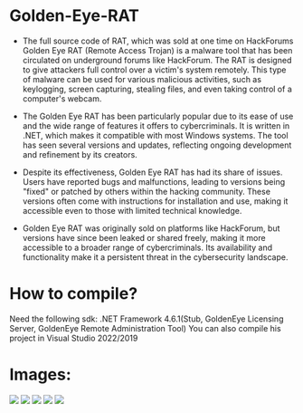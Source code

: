 # Golden-Eye-RAT
- The full source code of RAT, which was sold at one time on HackForums
Golden Eye RAT (Remote Access Trojan) is a malware tool that has been circulated on underground forums like HackForum. The RAT is designed to give attackers full control over a victim's system remotely. This type of malware can be used for various malicious activities, such as keylogging, screen capturing, stealing files, and even taking control of a computer's webcam.

- The Golden Eye RAT has been particularly popular due to its ease of use and the wide range of features it offers to cybercriminals. It is written in .NET, which makes it compatible with most Windows systems. The tool has seen several versions and updates, reflecting ongoing development and refinement by its creators.

- Despite its effectiveness, Golden Eye RAT has had its share of issues. Users have reported bugs and malfunctions, leading to versions being "fixed" or patched by others within the hacking community. These versions often come with instructions for installation and use, making it accessible even to those with limited technical knowledge.

- Golden Eye RAT was originally sold on platforms like HackForum, but versions have since been leaked or shared freely, making it more accessible to a broader range of cybercriminals. Its availability and functionality make it a persistent threat in the cybersecurity landscape.


# How to compile?
Need the following sdk: .NET Framework 4.6.1(Stub, GoldenEye Licensing Server, GoldenEye Remote Administration Tool)
You can also compile his project in Visual Studio 2022/2019


# Images:

<img src=https://i.imgur.com/be0XGUg.png>
<img src=https://i.imgur.com/k5lcioG.png>
<img src=https://i.imgur.com/btNKkat.png>
<img src=https://i.imgur.com/9GPKpef.png>
<img src=https://i.imgur.com/7TwrJOl.png>
